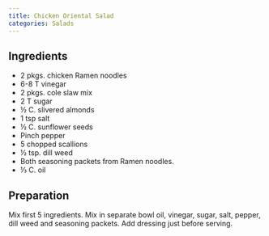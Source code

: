 ```yaml
---
title: Chicken Oriental Salad
categories: Salads
---
```


## Ingredients

- 2 pkgs. chicken Ramen noodles
- 6-8 T vinegar
- 2 pkgs. cole slaw mix
- 2 T sugar
- ½ C. slivered almonds
- 1 tsp salt
- ½ C. sunflower seeds
- Pinch pepper
- 5 chopped scallions
- ½ tsp. dill weed
- Both seasoning packets from Ramen noodles.
- ⅓ C. oil

## Preparation

Mix first 5 ingredients.  Mix in separate bowl oil, vinegar, sugar, salt, pepper, dill weed and seasoning packets.  Add dressing just before serving.

